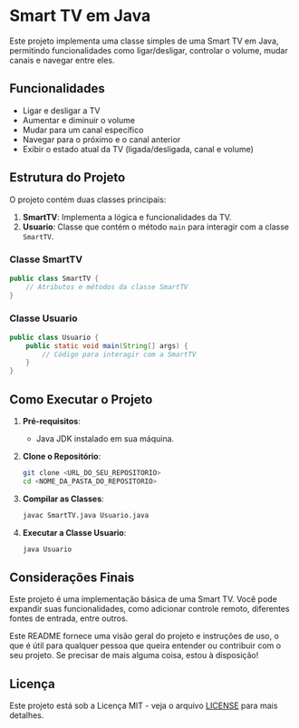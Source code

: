 
# Smart TV em Java

Este projeto implementa uma classe simples de uma Smart TV em Java, permitindo funcionalidades como ligar/desligar, controlar o volume, mudar canais e navegar entre eles.

## Funcionalidades

- Ligar e desligar a TV
- Aumentar e diminuir o volume
- Mudar para um canal específico
- Navegar para o próximo e o canal anterior
- Exibir o estado atual da TV (ligada/desligada, canal e volume)

## Estrutura do Projeto

O projeto contém duas classes principais:

1. **SmartTV**: Implementa a lógica e funcionalidades da TV.
2. **Usuario**: Classe que contém o método `main` para interagir com a classe `SmartTV`.

### Classe SmartTV

```java
public class SmartTV {
    // Atributos e métodos da classe SmartTV
}
```

### Classe Usuario

```java
public class Usuario {
    public static void main(String[] args) {
        // Código para interagir com a SmartTV
    }
}
```

## Como Executar o Projeto

1. **Pré-requisitos**:
   - Java JDK instalado em sua máquina.

2. **Clone o Repositório**:
   ```bash
   git clone <URL_DO_SEU_REPOSITORIO>
   cd <NOME_DA_PASTA_DO_REPOSITORIO>
   ```

3. **Compilar as Classes**:
   ```bash
   javac SmartTV.java Usuario.java
   ```

4. **Executar a Classe Usuario**:
   ```bash
   java Usuario
   ```

## Considerações Finais

Este projeto é uma implementação básica de uma Smart TV. Você pode expandir suas funcionalidades, como adicionar controle remoto, diferentes fontes de entrada, entre outros.

Este README fornece uma visão geral do projeto e instruções de uso, o que é útil para qualquer pessoa que queira entender ou contribuir com o seu projeto. Se precisar de mais alguma coisa, estou à disposição!

## Licença

Este projeto está sob a Licença MIT - veja o arquivo [LICENSE](LICENSE) para mais detalhes.
